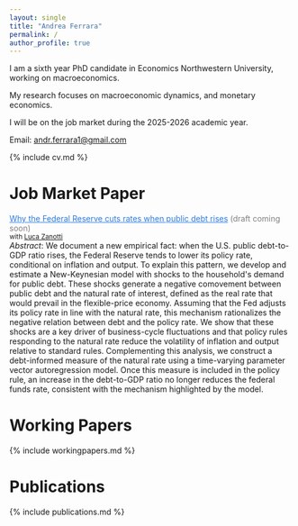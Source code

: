 ```yaml
---
layout: single
title: "Andrea Ferrara"
permalink: /
author_profile: true
---
```


I am a sixth year PhD candidate in Economics Northwestern University, working on macroeconomics.  

My research focuses on macroeconomic dynamics, and monetary economics.

I will be on the job market during the 2025-2026 academic year.

Email: andr.ferrara1@gmail.com

{% include cv.md %}

# Job Market Paper
<span class="archive__item-title" style="color:#2a7ae2; text-decoration:underline;">Why the Federal Reserve cuts rates when public debt rises</span> <span style="color:gray;">(draft coming soon)</span>   
<small> with [Luca Zanotti](#) </small>   
*Abstract*: We document a new empirical fact: when the U.S. public debt-to-GDP ratio rises, the Federal Reserve tends to lower its policy rate, conditional on inflation and output. To explain this pattern, we develop and estimate a New-Keynesian model with shocks to the household's demand for public debt. These shocks generate a negative comovement between public debt and the natural rate of interest, defined as the real rate that would prevail in the flexible-price economy. Assuming that the Fed adjusts its policy rate in line with the natural rate, this mechanism rationalizes the negative relation between debt and the policy rate. We show that these shocks are a key driver of business-cycle fluctuations and that policy rules responding to the natural rate reduce the volatility of inflation and output relative to standard rules. Complementing this analysis, we construct a debt-informed measure of the natural rate using a time-varying parameter vector autoregression model. Once this measure is included in the policy rule, an increase in the debt-to-GDP ratio no longer reduces the federal funds rate, consistent with the mechanism highlighted by the model.

# Working Papers
{% include workingpapers.md %}  

# Publications
{% include publications.md %}
